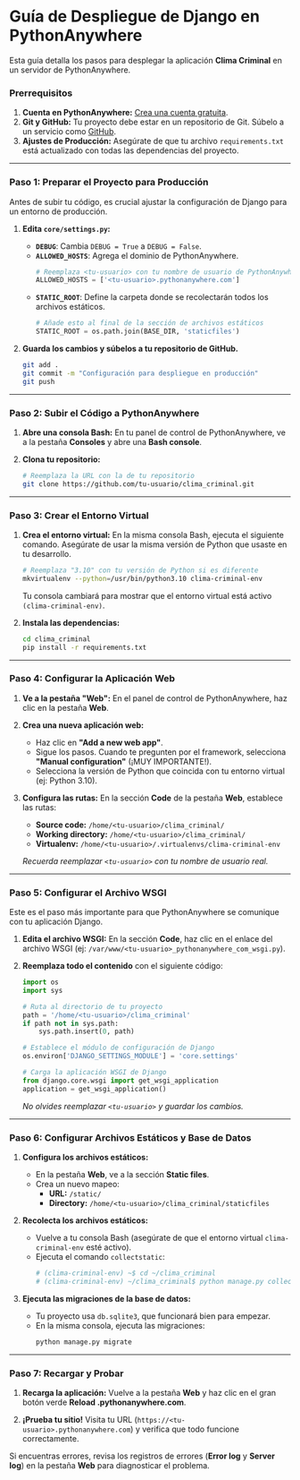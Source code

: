 # Guía de Despliegue de Django en PythonAnywhere

Esta guía detalla los pasos para desplegar la aplicación **Clima Criminal** en un servidor de PythonAnywhere.

### Prerrequisitos

1.  **Cuenta en PythonAnywhere:** [Crea una cuenta gratuita](https://www.pythonanywhere.com/pricing/).
2.  **Git y GitHub:** Tu proyecto debe estar en un repositorio de Git. Súbelo a un servicio como [GitHub](https://github.com/).
3.  **Ajustes de Producción:** Asegúrate de que tu archivo `requirements.txt` está actualizado con todas las dependencias del proyecto.

---

### Paso 1: Preparar el Proyecto para Producción

Antes de subir tu código, es crucial ajustar la configuración de Django para un entorno de producción.

1.  **Edita `core/settings.py`:**
    *   **`DEBUG`**: Cambia `DEBUG = True` a `DEBUG = False`.
    *   **`ALLOWED_HOSTS`**: Agrega el dominio de PythonAnywhere.
        ```python
        # Reemplaza <tu-usuario> con tu nombre de usuario de PythonAnywhere
        ALLOWED_HOSTS = ['<tu-usuario>.pythonanywhere.com']
        ```
    *   **`STATIC_ROOT`**: Define la carpeta donde se recolectarán todos los archivos estáticos.
        ```python
        # Añade esto al final de la sección de archivos estáticos
        STATIC_ROOT = os.path.join(BASE_DIR, 'staticfiles')
        ```

2.  **Guarda los cambios y súbelos a tu repositorio de GitHub.**
    ```bash
    git add .
    git commit -m "Configuración para despliegue en producción"
    git push
    ```

---

### Paso 2: Subir el Código a PythonAnywhere

1.  **Abre una consola Bash:** En tu panel de control de PythonAnywhere, ve a la pestaña **Consoles** y abre una **Bash console**.

2.  **Clona tu repositorio:**
    ```bash
    # Reemplaza la URL con la de tu repositorio
    git clone https://github.com/tu-usuario/clima_criminal.git
    ```

---

### Paso 3: Crear el Entorno Virtual

1.  **Crea el entorno virtual:** En la misma consola Bash, ejecuta el siguiente comando. Asegúrate de usar la misma versión de Python que usaste en tu desarrollo.
    ```bash
    # Reemplaza "3.10" con tu versión de Python si es diferente
    mkvirtualenv --python=/usr/bin/python3.10 clima-criminal-env
    ```
    Tu consola cambiará para mostrar que el entorno virtual está activo `(clima-criminal-env)`.

2.  **Instala las dependencias:**
    ```bash
    cd clima_criminal
    pip install -r requirements.txt
    ```

---

### Paso 4: Configurar la Aplicación Web

1.  **Ve a la pestaña "Web":** En el panel de control de PythonAnywhere, haz clic en la pestaña **Web**.

2.  **Crea una nueva aplicación web:**
    *   Haz clic en **"Add a new web app"**.
    *   Sigue los pasos. Cuando te pregunten por el framework, selecciona **"Manual configuration"** (¡MUY IMPORTANTE!).
    *   Selecciona la versión de Python que coincida con tu entorno virtual (ej: Python 3.10).

3.  **Configura las rutas:** En la sección **Code** de la pestaña **Web**, establece las rutas:
    *   **Source code:** `/home/<tu-usuario>/clima_criminal/`
    *   **Working directory:** `/home/<tu-usuario>/clima_criminal/`
    *   **Virtualenv:** `/home/<tu-usuario>/.virtualenvs/clima-criminal-env`

    *Recuerda reemplazar `<tu-usuario>` con tu nombre de usuario real.*

---

### Paso 5: Configurar el Archivo WSGI

Este es el paso más importante para que PythonAnywhere se comunique con tu aplicación Django.

1.  **Edita el archivo WSGI:** En la sección **Code**, haz clic en el enlace del archivo WSGI (ej: `/var/www/<tu-usuario>_pythonanywhere_com_wsgi.py`).

2.  **Reemplaza todo el contenido** con el siguiente código:
    ```python
    import os
    import sys

    # Ruta al directorio de tu proyecto
    path = '/home/<tu-usuario>/clima_criminal'
    if path not in sys.path:
        sys.path.insert(0, path)

    # Establece el módulo de configuración de Django
    os.environ['DJANGO_SETTINGS_MODULE'] = 'core.settings'

    # Carga la aplicación WSGI de Django
    from django.core.wsgi import get_wsgi_application
    application = get_wsgi_application()
    ```
    *No olvides reemplazar `<tu-usuario>` y guardar los cambios.*

---

### Paso 6: Configurar Archivos Estáticos y Base de Datos

1.  **Configura los archivos estáticos:**
    *   En la pestaña **Web**, ve a la sección **Static files**.
    *   Crea un nuevo mapeo:
        *   **URL:** `/static/`
        *   **Directory:** `/home/<tu-usuario>/clima_criminal/staticfiles`

2.  **Recolecta los archivos estáticos:**
    *   Vuelve a tu consola Bash (asegúrate de que el entorno virtual `clima-criminal-env` esté activo).
    *   Ejecuta el comando `collectstatic`:
        ```bash
        # (clima-criminal-env) ~$ cd ~/clima_criminal
        # (clima-criminal-env) ~/clima_criminal$ python manage.py collectstatic
        ```

3.  **Ejecuta las migraciones de la base de datos:**
    *   Tu proyecto usa `db.sqlite3`, que funcionará bien para empezar.
    *   En la misma consola, ejecuta las migraciones:
        ```bash
        python manage.py migrate
        ```

---

### Paso 7: Recargar y Probar

1.  **Recarga la aplicación:** Vuelve a la pestaña **Web** y haz clic en el gran botón verde **Reload <tu-usuario>.pythonanywhere.com**.

2.  **¡Prueba tu sitio!** Visita tu URL (`https://<tu-usuario>.pythonanywhere.com`) y verifica que todo funcione correctamente.

Si encuentras errores, revisa los registros de errores (**Error log** y **Server log**) en la pestaña **Web** para diagnosticar el problema.
